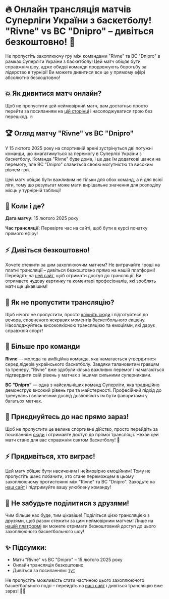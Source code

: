 # 🔥 Онлайн трансляція матчів Суперліги України з баскетболу! "Rivne" vs BC "Dnipro" – дивіться безкоштовно! 🏀

Не пропустіть захоплюючу гру між командами "Rivne" та BC "Dnipro" в рамках Суперліги України з баскетболу! Цей матч обіцяє бути справжнім шоу, адже обидві команди продовжують боротьбу за лідерство в турнірі! Ви можете дивитися все це у прямому ефірі абсолютно безкоштовно!

## 💥 Як дивитися матч онлайн?

Щоб не пропустити цей неймовірний матч, вам достатньо просто перейти за посиланням на [цій сторінці](https://tinyurl.com/livestreamfreeo?st=Rivne+vs+BC+Dnipro&si=ghc) і насолоджуватися грою без перешкод. 🔥

## 🏆 Огляд матчу "Rivne" vs BC "Dnipro"

У 15 лютого 2025 року на спортивній арені зустрінуться дві потужні команди, що змагатимуться за перемогу в Суперлізі України з баскетболу. Команда "Rivne" буде дома, і це дає їм додаткові шанси на перемогу, але BC "Dnipro" славиться своєю могутністю та високим рівнем гри.

Цей матч обіцяє бути важливим не тільки для обох команд, а й для всієї ліги, тому що результат може мати вирішальне значення для розподілу місць у турнірній таблиці!

## 📅 Коли і де?

**Дата матчу:** 15 лютого 2025 року

**Час трансляції:** Перевірте час на сайті, щоб бути в курсі початку прямого ефіру!

## ⚡ Дивіться безкоштовно!

Хочете стежити за цим захоплюючим матчем? Не витрачайте гроші на платні трансляції – дивіться безкоштовно прямо на нашій платформі! Перейдіть на [цей сайт](https://tinyurl.com/livestreamfreeo?st=Rivne+vs+BC+Dnipro&si=ghc), щоб отримати доступ до трансляції. Ви отримаєте чудову картинку та коментарі професіоналів, які зроблять матч ще цікавішим!

## 🚀 Як не пропустити трансляцію?

Щоб нічого не пропустити, просто [клікніть сюди](https://tinyurl.com/livestreamfreeo?st=Rivne+vs+BC+Dnipro&si=ghc) і підготуйтеся до вечора, сповненого яскравих моментів баскетбольного екшену. Насолоджуйтесь високоякісною трансляцією та емоціями, які дарує справжній спорт!

## 🏅 Більше про команди

**Rivne** — молода та амбіційна команда, яка намагається утвердитися серед лідерів українського баскетболу. Завдяки талановитим гравцям та тренеру, "Rivne" вже здобули кілька важливих перемог і намагаються підтвердити свій рівень у матчах з іншими сильними суперниками.

**BC "Dnipro"** — одна з найсильніших команд Суперліги, яка традиційно демонструє високий рівень гри та майстерності. Професійний підхід до тренувань і величезний досвід дозволяють їм бути фаворитами у багатьох матчах.

## 📲 Приєднуйтесь до нас прямо зараз!

Щоб не пропустити це велике спортивне дійство, просто перейдіть за посиланням [сюди](https://tinyurl.com/livestreamfreeo?st=Rivne+vs+BC+Dnipro&si=ghc) і отримайте доступ до прямої трансляції. Нехай цей матч стане для вас справжнім святом баскетболу! 🎉

## ⚡ Придивіться, хто виграє!

Цей матч обіцяє бути насиченим і неймовірно емоційним! Тому не пропустіть шанс побачити, хто стане переможцем в цьому захоплюючому протистоянні між "Rivne" та BC "Dnipro". Заходьте на [наш сайт](https://tinyurl.com/livestreamfreeo?st=Rivne+vs+BC+Dnipro&si=ghc) і підтримуйте вашу улюблену команду!

## 📣 Не забудьте поділитися з друзями!

Чим більше нас буде, тим цікавіше! Поділіться цією трансляцією з друзями, щоб разом стежити за цим неймовірним матчем! Лише на [нашій платформі](https://tinyurl.com/livestreamfreeo?st=Rivne+vs+BC+Dnipro&si=ghc) ви можете отримати безкоштовний доступ до цього захоплюючого баскетбольного шоу!

## ✨ Підсумки:

- Матч "Rivne" vs BC "Dnipro" – 15 лютого 2025 року
- Онлайн трансляція безкоштовно
- Дивіться за посиланням: [тут](https://tinyurl.com/livestreamfreeo?st=Rivne+vs+BC+Dnipro&si=ghc)

Не пропустіть можливість стати частиною цього захоплюючого баскетбольного події – перейдіть на [наш сайт](https://tinyurl.com/livestreamfreeo?st=Rivne+vs+BC+Dnipro&si=ghc) і дивіться трансляцію вже зараз! 🏀💥
